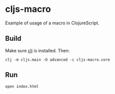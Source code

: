 
# cljs-macro

Example of usage of a macro in ClojureScript.

## Build

Make sure [clj](https://clojure.org/guides/getting_started) is installed. Then:

    clj -m cljs.main -O advanced -c cljs-macro.core

## Run

    open index.html
